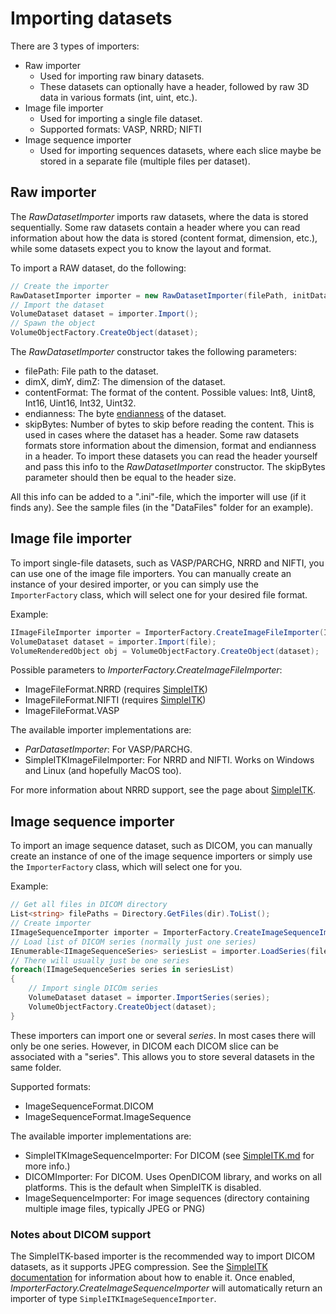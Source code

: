 # Importing datasets

There are 3 types of importers:
- Raw importer
    - Used for importing raw binary datasets.
    - These datasets can optionally have a header, followed by raw 3D data in various formats (int, uint, etc.).
- Image file importer
    - Used for importing a single file dataset.
    - Supported formats: VASP, NRRD; NIFTI
- Image sequence importer 
    - Used for importing sequences datasets, where each slice maybe be stored in a separate file (multiple files per dataset).

## Raw importer

The _RawDatasetImporter_ imports raw datasets, where the data is stored sequentially. Some raw datasets contain a header where you can read information about how the data is stored (content format, dimension, etc.), while some datasets expect you to know the layout and format.

To import a RAW dataset, do the following:

```csharp
// Create the importer
RawDatasetImporter importer = new RawDatasetImporter(filePath, initData.dimX, initData.dimY, initData.dimZ, initData.format, initData.endianness, initData.bytesToSkip);
// Import the dataset
VolumeDataset dataset = importer.Import();
// Spawn the object
VolumeObjectFactory.CreateObject(dataset);
```

The _RawDatasetImporter_ constructor takes the following parameters:
- filePath: File path to the dataset.
- dimX, dimY, dimZ: The dimension of the dataset.
- contentFormat: The format of the content. Possible values: Int8, Uint8, Int16, Uint16, Int32, Uint32.
- endianness: The byte [endianness](https://en.wikipedia.org/wiki/Endianness) of the dataset.
- skipBytes: Number of bytes to skip before reading the content. This is used in cases where the dataset has a header. Some raw datasets formats store information about the dimension, format and endianness in a header. To import these datasets you can read the header yourself and pass this info to the  _RawDatasetImporter_ constructor. The skipBytes parameter should then be equal to the header size.

All this info can be added to a ".ini"-file, which the importer will use (if it finds any). See the sample files (in the  "DataFiles" folder for an example).

## Image file importer

To import single-file datasets, such as VASP/PARCHG, NRRD and NIFTI, you can use one of the image file importers. You can manually create an instance of your desired importer, or you can simply use the `ImporterFactory` class, which will select one for your desired file format.

Example:

```csharp
IImageFileImporter importer = ImporterFactory.CreateImageFileImporter(ImageFileFormat.NRRD);
VolumeDataset dataset = importer.Import(file);
VolumeRenderedObject obj = VolumeObjectFactory.CreateObject(dataset);
```

Possible parameters to _ImporterFactory.CreateImageFileImporter_:
- ImageFileFormat.NRRD (requires [SimpleITK](SimpleITK.md))
- ImageFileFormat.NIFTI (requires [SimpleITK](SimpleITK.md))
- ImageFileFormat.VASP

The available importer implementations are:
- _ParDatasetImporter_: For VASP/PARCHG.
- SimpleITKImageFileImporter: For NRRD and NIFTI. Works on Windows and Linux (and hopefully MacOS too).

For more information about NRRD support, see the page about [SimpleITK](SimpleITK.md).

## Image sequence importer

To import an image sequence dataset, such as DICOM, you can manually create an instance of one of the image sequence importers or simply use the `ImporterFactory` class, which will select one for you.

Example:

```csharp
// Get all files in DICOM directory
List<string> filePaths = Directory.GetFiles(dir).ToList();
// Create importer
IImageSequenceImporter importer = ImporterFactory.CreateImageSequenceImporter(ImageSequenceFormat.DICOM);
// Load list of DICOM series (normally just one series)
IEnumerable<IImageSequenceSeries> seriesList = importer.LoadSeries(filePaths);
// There will usually just be one series
foreach(IImageSequenceSeries series in seriesList)
{
    // Import single DICOm series
    VolumeDataset dataset = importer.ImportSeries(series);
    VolumeObjectFactory.CreateObject(dataset);
}
```

These importers can import one or several _series_. In most cases there will only be one series. However, in DICOM each DICOM slice can be associated with a "series". This allows you to store several datasets in the same folder.

Supported formats:
- ImageSequenceFormat.DICOM
- ImageSequenceFormat.ImageSequence

The available importer implementations are:
- SimpleITKImageSequenceImporter: For DICOM (see [SimpleITK.md](SimpleITK.md) for more info.)
- DICOMImporter: For DICOM. Uses OpenDICOM library, and works on all platforms. This is the default when SimpleITK is disabled.
- ImageSequenceImporter: For image sequences (directory containing multiple image files, typically JPEG or PNG)

### Notes about DICOM support

The SimpleITK-based importer is the recommended way to import DICOM datasets, as it supports JPEG compression. See the [SimpleITK documentation](SimpleITK.md) for information about how to enable it. Once enabled, _ImporterFactory.CreateImageSequenceImporter_ will automatically return an importer of type `SimpleITKImageSequenceImporter`.
